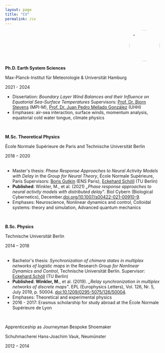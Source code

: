 ```yaml
---
layout: page
title: "CV"
permalink: /cv
---
```

<div style="text-align: right;">
    <img src="inputs/photo.jpeg" style="width: 100px; height: 100px; border-radius: 50%;">
</div>

**Ph.D. Earth System Sciences**
<br>

Max-Planck-Institut für Meteorologie & Universität Hamburg
<br>

2021 - 2024
<br>
- Dissertation: *Boundary Layer Wind Balances and their Influence on Equatorial Sea-Surface Temperatures*
	Supervisors: [Prof. Dr. Bjorn Stevens](https://mpimet.mpg.de/institut/mitarbeiterinnen/mitarbeiterdetail?tx_mitarbeiterverwaltung_mitarbeiterliste%5Baction%5D=show&tx_mitarbeiterverwaltung_mitarbeiterliste%5Bcontroller%5D=Mitarbeiter&tx_mitarbeiterverwaltung_mitarbeiterliste%5Bmitarbeiter%5D=11&cHash=6b76dcfaee5961642aba4f38def0c875) (MPI-M), [Prof. Dr. Juan Pedro Mellado González](https://jpmellado.github.io/) (UHH)
- Emphases: air-sea interaction, surface winds, momentum analysis, equatorial cold water tongue, climate physics
<br>

**M.Sc. Theoretical Physics**
<br>

École Normale Supérieure de Paris and Technische Universität Berlin
<br>

2018 – 2020   
<br>
- Master's thesis: *Phase Response Approaches to Neural Activity Models with Delay* in the *Group for Neural Theory*, École Normale Supérieure, Paris
	Supervisors: [Boris Gutkin](https://lnc2.dec.ens.fr/en/member/636/boris-gutkin) (ENS Paris), [Eckehard Schöll](https://www.tu.berlin/itp/agschoell/eckehard-schoell-2) (TU Berlin)
- **Published**: 
	Winkler, M., et al. (2021) *„Phase response approaches to neural activity models with distributed delay"*. Biol Cybern (Biological Cybernetics), December.[doi.org/10.1007/s00422-021-00910-9](https://link.springer.com/article/10.1007/s00422-021-00910-9).
- Emphases: Neuroscience, Nonlinear dynamics and control, Colloidal systems: theory and simulation, Advanced quantum mechanics
<br>

**B.Sc. Physics**
<br>

Technische Universität Berlin
<br>

2014 – 2018   
<br>
- Bachelor's thesis: *Synchronization of chimera states in multiplex networks of logistic maps* in the Research *Group for Nonlinear Dynamics and Control*, Technische Universität Berlin.
	Supervisor: [Eckehard Schöll](https://www.tu.berlin/itp/agschoell/eckehard-schoell-2) (TU Berlin)
- **Published**: 
	**Winkler, M.**, et al. (2019). *„Relay synchronization in multiplex networks of discrete maps"*. EPL (Europhysics Letters), Vol. 126, Nr. 5, July 2019, p. 50004. [doi:10.1209/0295-5075/126/50004](https://iopscience.iop.org/article/10.1209/0295-5075/126/50004/pdf).
- Emphases: Theoretical and experimental physics
- 2016 - 2017: Erasmus scholarship for study abroad at the École Normale Supérieure de Lyon
<br>

Apprenticeship as Journeyman Bespoke Shoemaker
<br>

Schuhmacherei Hans-Joachim Vauk, Neumünster
<br>

2012 – 2014
